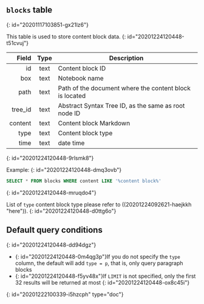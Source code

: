 ## `blocks` table
{: id="20201117103851-gx21lz6"}

This table is used to store content block data.
{: id="20201224120448-t51cvuj"}

|   Field | Type | Description                                             |
| --------: | :----: | --------------------------------------------------------- |
|      id | text | Content block ID                                        |
|     box | text | Notebook name                                           |
|    path | text | Path of the document where the content block is located |
| tree_id | text | Abstract Syntax Tree ID, as the same as root node ID    |
| content | text | Content block Markdown                                  |
|    type | text | Content block type                                      |
|    time | text | date time                                               |
{: id="20201224120448-9rlsmk8"}

Example:
{: id="20201224120448-dmq3ovb"}

```sql
SELECT * FROM blocks WHERE content LIKE '%content block%'
```
{: id="20201224120448-mruqdo4"}

List of `type` content block type please refer to ((20201224092621-haejkkh "here")).
{: id="20201224120448-d0ttg6o"}

## Default query conditions
{: id="20201224120448-dd94dgz"}

* {: id="20201224120448-0m4qg3p"}If you do not specify the `type` column, the default will add `type = p`, that is, only query paragraph blocks
* {: id="20201224120448-f5yv48x"}If `LIMIT` is not specified, only the first 32 results will be returned at most
{: id="20201224120448-ox8c45i"}


{: id="20201222100339-i5hzcph" type="doc"}
